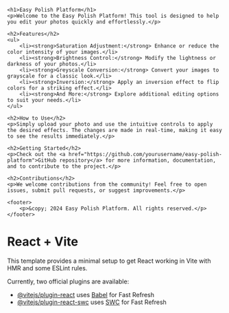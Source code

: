 
    <h1>Easy Polish Platform</h1>
    <p>Welcome to the Easy Polish Platform! This tool is designed to help you edit your photos quickly and effortlessly.</p>
    
    <h2>Features</h2>
    <ul>
        <li><strong>Saturation Adjustment:</strong> Enhance or reduce the color intensity of your images.</li>
        <li><strong>Brightness Control:</strong> Modify the lightness or darkness of your photos.</li>
        <li><strong>Greyscale Conversion:</strong> Convert your images to grayscale for a classic look.</li>
        <li><strong>Inversion:</strong> Apply an inversion effect to flip colors for a striking effect.</li>
        <li><strong>And More:</strong> Explore additional editing options to suit your needs.</li>
    </ul>

    <h2>How to Use</h2>
    <p>Simply upload your photo and use the intuitive controls to apply the desired effects. The changes are made in real-time, making it easy to see the results immediately.</p>

    <h2>Getting Started</h2>
    <p>Check out the <a href="https://github.com/yourusername/easy-polish-platform">GitHub repository</a> for more information, documentation, and to contribute to the project.</p>
    
    <h2>Contributions</h2>
    <p>We welcome contributions from the community! Feel free to open issues, submit pull requests, or suggest improvements.</p>

    <footer>
        <p>&copy; 2024 Easy Polish Platform. All rights reserved.</p>
    </footer>


# React + Vite

This template provides a minimal setup to get React working in Vite with HMR and some ESLint rules.

Currently, two official plugins are available:

- [@vitejs/plugin-react](https://github.com/vitejs/vite-plugin-react/blob/main/packages/plugin-react/README.md) uses [Babel](https://babeljs.io/) for Fast Refresh
- [@vitejs/plugin-react-swc](https://github.com/vitejs/vite-plugin-react-swc) uses [SWC](https://swc.rs/) for Fast Refresh
